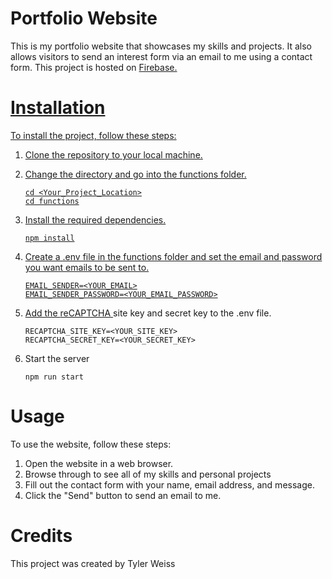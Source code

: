 # Portfolio Website
This is my portfolio website that showcases my skills and projects. It also allows visitors to send an interest form via an email to me using a contact form. This project is hosted on <a href="https://firebase.google.com/" target="_blank"> Firebase.

# Installation
To install the project, follow these steps:
  1. Clone the repository to your local machine.
  2. Change the directory and go into the functions folder.
     
      ```
      cd <Your_Project_Location>
      cd functions
      ```
  3. Install the required dependencies.
     
      ```
      npm install
      ```
  4. Create a .env file in the functions folder and set the email and password you want emails to be sent to.
     
      ```
      EMAIL_SENDER=<YOUR_EMAIL>
      EMAIL_SENDER_PASSWORD=<YOUR_EMAIL_PASSWORD>
      ```
  5. Add the <a href="https://www.google.com/recaptcha/about/" target="_blank">reCAPTCHA </a> site key and secret key to the .env file.
     
      ```
      RECAPTCHA_SITE_KEY=<YOUR_SITE_KEY>
      RECAPTCHA_SECRET_KEY=<YOUR_SECRET_KEY>
      ```
  6. Start the server
      
      ```
      npm run start
      ```
# Usage
To use the website, follow these steps:
  1. Open the website in a web browser.
  2. Browse through to see all of my skills and personal projects
  3. Fill out the contact form with your name, email address, and message.
  4. Click the "Send" button to send an email to me.

# Credits
This project was created by Tyler Weiss
